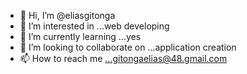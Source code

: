 - 👋 Hi, I’m @eliasgitonga
- 👀 I’m interested in ...web developing
- 🌱 I’m currently learning ...yes
- 💞️ I’m looking to collaborate on ...application creation 
- 📫 How to reach me ...gitongaelias@48.gmail.com

<!---
eliasgitonga/eliasgitonga is a ✨ special ✨ repository because its `README.md` (this file) appears on your GitHub profile.
You can click the Preview link to take a look at your changes.
--->
